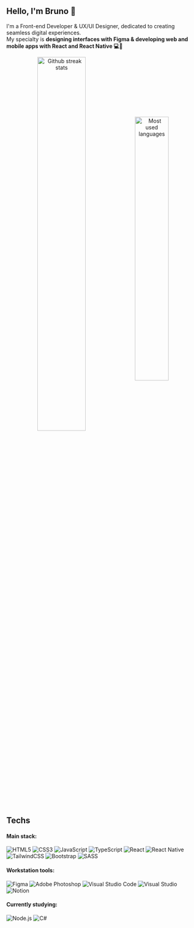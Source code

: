 ## Hello, I'm Bruno 👋

I'm a Front-end Developer & UX/UI Designer, dedicated to creating seamless digital experiences. <br> My specialty is **designing interfaces with Figma & developing web and mobile apps with React and React Native 💻📱**

<div align="center">
    <img width="50%" align="center" src="https://github-readme-streak-stats.herokuapp.com?user=brunoglvm&mode=weekly&hide_border=true&theme=nord" alt="Github streak stats" />
    <img width="42%" align="center" src="https://github-readme-stats.vercel.app/api/top-langs/?username=brunoglvm&layout=compact&hide_border=true&theme=nord" alt="Most used languages" />
</div>

## Techs

#### Main stack:

<div text-align="justify">
    <img src="https://img.shields.io/badge/HTML5-282D39?style=for-the-badge&logo=html5&labelColor=282D39&logoColor=81a1c1&logoWidth=-1" alt="HTML5">
    <img src="https://img.shields.io/badge/CSS3-282D39?style=for-the-badge&logo=css3&logoColor=81a1c1&labelColor=282D39&color=282D39&logoWidth=-1" alt="CSS3">
    <img src="https://img.shields.io/badge/JavaScript-282D39?style=for-the-badge&logo=javascript&logoColor=81a1c1&labelColor=282D39&color=282D39&logoWidth=-1" alt="JavaScript">
    <img src="https://img.shields.io/badge/TypeScript-282D39?style=for-the-badge&logo=typescript&logoColor=81a1c1&labelColor=282D39&color=282D39&logoWidth=-1" alt="TypeScript">
    <img src="https://img.shields.io/badge/React-282D39?style=for-the-badge&logo=react&logoColor=81a1c1&labelColor=282D39&color=282D39&logoWidth=-1" alt="React">
    <img src="https://img.shields.io/badge/React_Native-282D39?style=for-the-badge&logo=react&logoColor=81a1c1&labelColor=282D39&color=282D39&logoWidth=-1" alt="React Native">
    <img src="https://img.shields.io/badge/TailwindCSS-282D39?style=for-the-badge&logo=tailwind-css&logoColor=81a1c1&labelColor=282D39&color=282D39&logoWidth=-1" alt="TailwindCSS">
    <img src="https://img.shields.io/badge/Bootstrap-282D39?style=for-the-badge&logo=bootstrap&logoColor=81a1c1&labelColor=282D39&color=282D39&logoWidth=-1" alt="Bootstrap">
    <img src="https://img.shields.io/badge/SASS-282D39?style=for-the-badge&logo=SASS&logoColor=81a1c1&labelColor=282D39&color=282D39&logoWidth=-1" alt="SASS">
</div>

#### Workstation tools:

<div text-align="justify">
    <img src="https://img.shields.io/badge/figma-%23282D39.svg?style=for-the-badge&logo=figma&logoColor=81a1c1&labelColor=282D39&logoWidth=-1" alt="Figma">
    <img src="https://img.shields.io/badge/adobe%20photoshop-%23282D39.svg?style=for-the-badge&logo=adobe%20photoshop&logoColor=81a1c1&labelColor=282D39&logoWidth=-1" alt="Adobe Photoshop">
    <img src="https://img.shields.io/badge/Visual%20Studio%20Code-%23282D39.svg?style=for-the-badge&logo=visual-studio-code&logoColor=81a1c1&labelColor=282D39&logoWidth=-1" alt="Visual Studio Code">
    <img src="https://img.shields.io/badge/Visual%20Studio-%23282D39.svg?style=for-the-badge&logo=visual-studio&logoColor=81a1c1&labelColor=282D39&logoWidth=-1" alt="Visual Studio">
    <img src="https://img.shields.io/badge/Notion-%23282D39.svg?style=for-the-badge&logo=notion&logoColor=81a1c1&labelColor=282D39&logoWidth=-1" alt="Notion">
</div>

#### Currently studying:

<div text-align="justify">
    <img src="https://img.shields.io/badge/Node.js-%23282D39.svg?style=for-the-badge&logo=node.js&logoColor=81a1c1&labelColor=282D39&logoWidth=-1" alt="Node.js">
    <img src="https://img.shields.io/badge/C%23-%23282D39.svg?style=for-the-badge&logo=csharp&logoColor=81a1c1&labelColor=282D39&logoWidth=-1" alt="C#">
</div>
